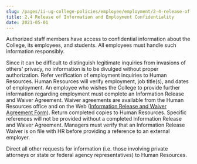 ```yaml
---
slug: /pages/ii-ug-college-policies/employee/employment/2-4-release-of-information-and-employment-confidentiality
title: 2.4 Release of Information and Employment Confidentiality
date: 2021-05-01
---
```

Authorized staff members have access to confidential information about the College, its employees, and students. All employees must handle such information responsibly.

Since it can be difficult to distinguish legitimate inquiries from invasions of others' privacy, no information is to be divulged without proper authorization. Refer verification of employment inquiries to Human Resources. Human Resources will verify employment, job title(s), and dates of employment. An employee who wishes the College to provide further information regarding employment must complete an Information Release and Waiver Agreement. Waiver agreements are available from the Human Resources office and on the Web ([Information Release and Waiver Agreement Form](static/assets/information_release_waiver_agreement.1.18.16.pdf)). Return completed copies to Human Resources. Specific references will not be provided without a completed Information Release and Waiver Agreement. Managers must verify that an Information Release Waiver is on file with HR before providing a reference to an external employer.

Direct all other requests for information (i.e. those involving private attorneys or state or federal agency representatives) to Human Resources.